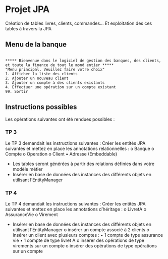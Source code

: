﻿# Projet JPA

Création de tables livres, clients, commandes... Et exploitation des ces tables à travers la JPA

## Menu de la banque
```

***** Bienvenue dans le logiciel de gestion des banques, des clients, et toute la finance de tout le mond entier *****
"Menu principal. Veuillez faire votre choix"
1. Afficher la liste des clients
2. Ajouter un nouveau client
3. Ajouter un compte à des clients existants
4. Effectuer une opération sur un compte existant
99. Sortir
```


## Instructions possibles
Les opérations suivantes ont été rendues possibles :
### TP 3
Le TP 3 demandait les instructions suivantes :
Créer les entités JPA suivantes et mettez en place les annotations relationnelles :
o Banque
o Compte
o Operation
o Client
▪ Adresse (Embeddable)

- Les tables seront générées à partir des relations définies dans votre modèle métier
- Insérer en base de données des instances des différents objets en utilisant l’EntityManager

### TP 4
Le TP 4 demandait les instructions suivantes :
Créer les entités JPA suivantes et mettez en place les annotations d’héritage :
o LivretA
o AssuranceVie
o Virement
- Insérer en base de données des instances des différents objets en utilisant l’EntityManager
o insérer un compte associé à 2 clients
o insérer un client avec plusieurs comptes :
▪ 1 compte de type assurance vie
▪ 1 compte de type livret A
o insérer des opérations de type virements sur un compte
o insérer des opérations de type opérations sur un compte